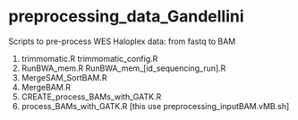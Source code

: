 # preprocessing_data_Gandellini
Scripts to pre-process WES Haloplex data: from fastq to BAM

01. trimmomatic.R trimmomatic_config.R
02. RunBWA_mem.R RunBWA_mem_[id_sequencing_run].R
03. MergeSAM_SortBAM.R
04. MergeBAM.R
05. CREATE_process_BAMs_with_GATK.R
06. process_BAMs_with_GATK.R [this use preprocessing_inputBAM.vMB.sh]
